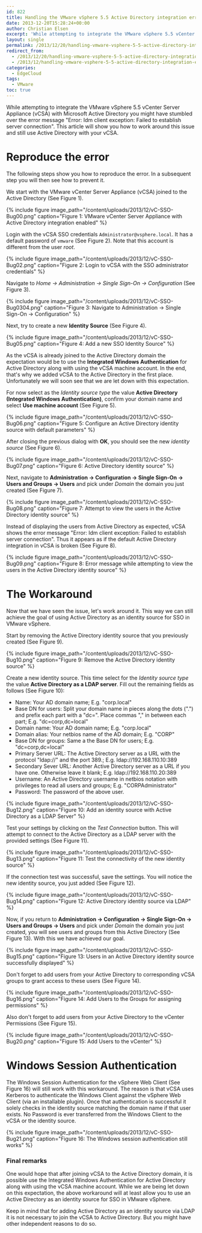 ```yaml
---
id: 822
title: Handling the VMware vSphere 5.5 Active Directory integration error
date: 2013-12-20T15:28:24+00:00
author: Christian Elsen
excerpt: 'While attempting to integrate the VMware vSphere 5.5 vCenter Server Appliance (vCSA) with Microsoft Active Directory you might have stumbled over the error message "Error: Idm client exception: Failed to establish server connection". This article will show you how to work around this issue and still use Active Directory with your vCSA.'
layout: single
permalink: /2013/12/20/handling-vmware-vsphere-5-5-active-directory-integration-error/
redirect_from:
  - /2013/12/20/handling-vmware-vsphere-5-5-active-directory-integration-error/amp/
  - /2013/12/handling-vmware-vsphere-5-5-active-directory-integration-error/
categories:
  - EdgeCloud
tags:
  - VMware
toc: true
---
```

While attempting to integrate the VMware vSphere 5.5 vCenter Server Appliance (vCSA) with Microsoft Active Directory you might have stumbled over the error message "Error: Idm client exception: Failed to establish server connection". This article will show you how to work around this issue and still use Active Directory with your vCSA.

# Reproduce the error

The following steps show you how to reproduce the error. In a subsequent step you will then see how to prevent it.

We start with the VMware vCenter Server Appliance (vCSA) joined to the Active Directory (See Figure 1).

{% include figure image_path="/content/uploads/2013/12/vC-SSO-Bug00.png" caption="Figure 1: VMware vCenter Server Appliance with Active Directory integration enabled" %}


Login with the vCSA SSO credentials `Administrator@vsphere.local`. It has a default password of `vmware` (See Figure 2). Note that this account is different from the user *root*.

{% include figure image_path="/content/uploads/2013/12/vC-SSO-Bug02.png" caption="Figure 2: Login to vCSA with the SSO administrator credentials" %}

Navigate to *Home -> Administration -> Single Sign-On -> Configuration* (See Figure 3).

{% include figure image_path="/content/uploads/2013/12/vC-SSO-Bug0304.png" caption="Figure 3: Navigate to Administration -> Single Sign-On -> Configuration" %}

Next, try to create a new **Identity Source** (See Figure 4).

{% include figure image_path="/content/uploads/2013/12/vC-SSO-Bug05.png" caption="Figure 4: Add a new SSO Identity Source" %}

As the vCSA is already joined to the Active Directory domain the expectation would be to use the **Integrated Windows Authentication** for Active Directory along with using the vCSA machine account. In the end, that's why we added vCSA to the Active Directory in the first place. Unfortunately we will soon see that we are let down with this expectation.

For now select as the *Identity source type* the value **Active Directory (Integrated Windows Authentication)**, confirm your domain name and select **Use machine account** (See Figure 5).

{% include figure image_path="/content/uploads/2013/12/vC-SSO-Bug06.png" caption="Figure 5: Configure an Active Directory identity source with default parameters" %}

After closing the previous dialog with **OK**, you should see the new *identity source* (See Figure 6).

{% include figure image_path="/content/uploads/2013/12/vC-SSO-Bug07.png" caption="Figure 6: Active Directory identity source" %}

Next, navigate to **Administration -> Configuration -> Single Sign-On -> Users and Groups -> Users** and pick under *Domain* the domain you just created (See Figure 7).

{% include figure image_path="/content/uploads/2013/12/vC-SSO-Bug08.png" caption="Figure 7: Attempt to view the users in the Active Directory identity source" %}

Instead of displaying the users from Active Directory as expected, vCSA shows the error message "Error: Idm client exception: Failed to establish server connection". Thus it appears as if the default Active Directory integration in vCSA is broken (See Figure 8).

{% include figure image_path="/content/uploads/2013/12/vC-SSO-Bug09.png" caption="Figure 8: Error message while attempting to view the users in the Active Directory identity source" %}


# The Workaround

Now that we have seen the issue, let's work around it. This way we can still achieve the goal of using Active Directory as an identity source for SSO in VMware vSphere.

Start by removing the Active Directory identity source that you previously created (See Figure 9).

{% include figure image_path="/content/uploads/2013/12/vC-SSO-Bug10.png" caption="Figure 9: Remove the Active Directory identity source" %}

Create a new identity source. This time select for the *Identity source type* the value **Active Directory as a LDAP server**. Fill out the remaining fields as follows (See Figure 10):

* Name: Your AD domain name; E.g. "corp.local"
* Base DN for users: Split your domain name in pieces along the dots (".") and prefix each part with a "dc=". Place commas "," in between each part; E.g. "dc=corp,dc=local"
* Domain name: Your AD domain name; E.g. "corp.local"
* Domain alias: Your netbios name of the AD domain; E.g. "CORP"
* Base DN for groups: Same a the Base DN for users; E.g. "dc=corp,dc=local"
* Primary Server URL: The Active Directory server as a URL with the protocol "ldap://" and the port 389.; E.g. ldap://192.168.110.10:389
* Secondary Sever URL: Another Active Directory server as a URL if you have one. Otherwise leave it blank; E.g. ldap://192.168.110.20:389
* Username: An Active Directory username in netbios notation with privileges to read all users and groups; E.g. "CORPAdministrator"
* Password: The password of the above user.

{% include figure image_path="/content/uploads/2013/12/vC-SSO-Bug12.png" caption="Figure 10: Add an identity source with Active Directory as a LDAP Server" %}

Test your settings by clicking on the *Test Connection* button. This will attempt to connect to the Active Directory as a LDAP server with the provided settings (See Figure 11).

{% include figure image_path="/content/uploads/2013/12/vC-SSO-Bug13.png" caption="Figure 11: Test the connectivity of the new identity source" %}

If the connection test was successful, save the settings. You will notice the new identity source, you just added (See Figure 12).

{% include figure image_path="/content/uploads/2013/12/vC-SSO-Bug14.png" caption="Figure 12: Active Directory identity source via LDAP" %}

Now, if you return to **Administration -> Configuration -> Single Sign-On -> Users and Groups -> Users** and pick under *Domain* the domain you just created, you will see users and groups from this Active Directory (See Figure 13). With this we have achieved our goal.

{% include figure image_path="/content/uploads/2013/12/vC-SSO-Bug15.png" caption="Figure 13: Users in an Active Directory identity source successfully displayed" %}

Don't forget to add users from your Active Directory to corresponding vCSA groups to grant access to these users (See Figure 14).

{% include figure image_path="/content/uploads/2013/12/vC-SSO-Bug16.png" caption="Figure 14: Add Users to the Groups for assigning permissions" %}

Also don't forget to add users from your Active Directory to the vCenter Permissions (See Figure 15).

{% include figure image_path="/content/uploads/2013/12/vC-SSO-Bug20.png" caption="Figure 15: Add Users to the vCenter" %}

# Windows Session Authentication

The Windows Session Authentication for the vSphere Web Client (See Figure 16) will still work with this workaround. The reason is that vCSA uses Kerberos to authenticate the Windows Client against the vSphere Web Client (via an installable plugin). Once that authentication is successful it solely checks in the identity source matching the domain name if that user exists. No Password is ever transferred from the Windows Client to the vCSA or the identity source.

{% include figure image_path="/content/uploads/2013/12/vC-SSO-Bug21.png" caption="Figure 16: The Windows session authentication still works" %}

### Final remarks

One would hope that after joining vCSA to the Active Directory domain, it is possible use the Integrated Windows Authentication for Active Directory along with using the vCSA machine account. While we are being let down on this expectation, the above workaround will at least allow you to use an Active Directory as an identity source for SSO in VMware vSphere.

Keep in mind that for adding Active Directory as an identity source via LDAP it is not necessary to join the vCSA to Active Directory. But you might have other independent reasons to do so.
